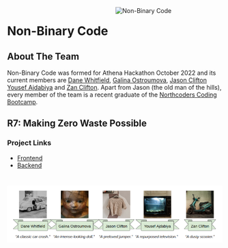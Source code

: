 <img src="https://avatars.githubusercontent.com/u/116393854?v=4" width=250px align=right alt="Non-Binary Code"/>

# Non-Binary Code

## About The Team

Non-Binary Code was formed for Athena Hackathon October 2022 and its current members are [Dane Whitfield](https://github.com/danewhitfield), [Galina Ostroumova](https://github.com/ostroumova), [Jason Clifton](https://github.com/JasonClifton) [Yousef Ajdabiya](https://github.com/YousefToast) and [Zan Clifton](https://github.com/ZanClifton). Apart from Jason (the old man of the hills), every member of the team is a recent graduate of the [Northcoders Coding Bootcamp](https://northcoders.com/our-courses/coding-bootcamp).

## R7: Making Zero Waste Possible

### Project Links

- [Frontend](https://github.com/non-binary-code/r7-fe)
- [Backend](https://github.com/non-binary-code/r7-be)

#

![Non-Binary Code](https://github.com/non-binary-code/.github/blob/main/images/non-binary-code.png)
